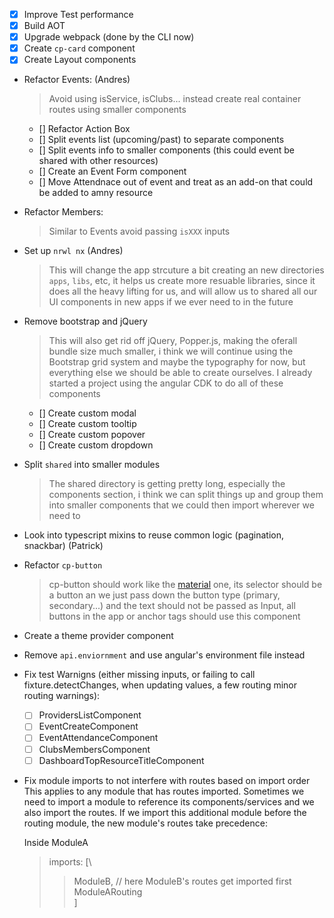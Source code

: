 * [x] Improve Test performance
* [x] Build AOT
* [x] Upgrade webpack (done by the CLI now)
* [x] Create `cp-card` component
* [x] Create Layout components

* Refactor Events: (Andres)

  > Avoid using isService, isClubs... instead create real container routes using smaller components

  * [] Refactor Action Box
  * [] Split events list (upcoming/past) to separate components
  * [] Split events info to smaller components (this could event be shared with other resources)
  * [] Create an Event Form component
  * [] Move Attendnace out of event and treat as an add-on that could be added to amny resource

* Refactor Members:

  > Similar to Events avoid passing `isXXX` inputs

- Set up `nrwl nx` (Andres)

  > This will change the app strcuture a bit creating an new directories `apps`, `libs`, etc, it helps us create more resuable libraries, since it does all the heavy lifting for us, and will allow us to shared all our UI components in new apps if we ever need to in the future

- Remove bootstrap and jQuery

  > This will also get rid off jQuery, Popper.js, making the oferall bundle size much smaller, i think we will continue using the Bootstrap grid system and maybe the typography for now, but everything else we should be able to create ourselves. I already started a project using the angular CDK to do all of these components

  * [] Create custom modal
  * [] Create custom tooltip
  * [] Create custom popover
  * [] Create custom dropdown

* Split `shared` into smaller modules

  > The shared directory is getting pretty long, especially the components section, i think we can split things up and group them into smaller components that we could then import wherever we need to

* Look into typescript mixins to reuse common logic (pagination, snackbar) (Patrick)

* Refactor `cp-button`

  > cp-button should work like the [material](https://github.com/angular/material2/blob/master/src/lib/button/button.ts) one, its selector should be a button an we just pass down the button type (primary, secondary...) and the text should not be passed as Input, all buttons in the app or anchor tags should use this component

* Create a theme provider component

* Remove `api.enviornment` and use angular's environment file instead

* Fix test Warnigns (either missing inputs, or failing to call fixture.detectChanges, when updating values, a few routing minor routing warnings):

  * [ ] ProvidersListComponent
  * [ ] EventCreateComponent
  * [ ] EventAttendanceComponent
  * [ ] ClubsMembersComponent
  * [ ] DashboardTopResourceTitleComponent

* Fix module imports to not interfere with routes based on import order
  This applies to any module that has routes imported. Sometimes we need to import a module to reference its components/services and we also import the routes. If we import this additional module before the routing module, the new module's routes take precedence:

  Inside ModuleA

  > imports: [\
  >
  > > ModuleB, // here ModuleB's routes get imported first\
  > >  ModuleARouting\
  > > ]
